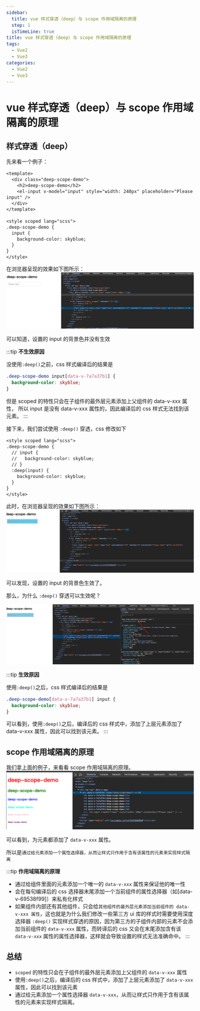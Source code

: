 ```yaml
---
sidebar:
  title: vue 样式穿透（deep）与 scope 作用域隔离的原理
  step: 1
  isTimeLine: true
title: vue 样式穿透（deep）与 scope 作用域隔离的原理
tags:
  - Vue2
  - Vue3
categories:
  - Vue2
  - Vue3
---
```


# vue 样式穿透（deep）与 scope 作用域隔离的原理

## 样式穿透（deep）

先来看一个例子：

```vue
<template>
  <div class="deep-scope-demo">
    <h2>deep-scope-demo</h2>
    <el-input v-model="input" style="width: 240px" placeholder="Please input" />
  </div>
</template>

<style scoped lang="scss">
.deep-scope-demo {
  input {
    background-color: skyblue;
  }
}
</style>
```

在浏览器呈现的效果如下图所示：
<img src="./assets/deep-example.png" alt="deep-example" />

可以知道，设置的 input 的背景色并没有生效

:::tip
**不生效原因**

没使用`:deep()`之前，css 样式编译后的结果是

```css
.deep-scope-demo input[data-v-7a7a37b1] {
  background-color: skyblue;
}
```

但是 scoped 的特性只会在子组件的最外层元素添加上父组件的 data-v-xxx 属性， 所以 input 是没有 data-v-xxx 属性的，因此编译后的 css 样式无法找到该元素。
:::

接下来，我们尝试使用 `:deep()` 穿透，css 修改如下

```vue
<style scoped lang="scss">
.deep-scope-demo {
  // input {
  //   background-color: skyblue;
  // }
  :deep(input) {
    background-color: skyblue;
  }
}
</style>
```

此时，在浏览器呈现的效果如下图所示：
<img src="./assets/deep-example2.png" alt="deep-example" />

可以发现，设置的 input 的背景色生效了。

那么，为什么 `:deep()` 穿透可以生效呢？

<img src="./assets/deep-example3.png" alt="deep-example" />

:::tip
**生效原因**

使用`:deep()`之后，css 样式编译后的结果是

```css
.deep-scope-demo[data-v-7a7a37b1] input {
  background-color: skyblue;
}
```

可以看到，使用`:deep()`之后，编译后的 css 样式中，添加了上层元素添加了 data-v-xxx 属性，因此可以找到该元素。
:::

## scope 作用域隔离的原理

我们拿上面的例子，来看看 scope 作用域隔离的原理。
<img src="./assets/scope-example.png" alt="deep-example" />

可以看到，为元素都添加了 `data-v-xxx` 属性。

所以是`通过给元素添加一个属性选择器，从而让样式只作用于含有该属性的元素来实现样式隔离`

:::tip
**作用域隔离的原理**

- 通过给组件里面的元素添加一个唯一的 `data-v-xxx` 属性来保证他的唯一性
- 会在每句编译后的 css 选择器末尾添加一个当前组件的属性选择器（如[data-v-69538f99]）来私有化样式
- 如果组件内部还有其他组件，只会给`其他组件的最外层元素添加当前组件的 data-v-xxx 属性`，这也就是为什么我们修改一些第三方 ui 库的样式时需要使用深度选择器 `:deep()` 实现样式穿透的原因，因为第三方的子组件内部的元素不会添加当前组件的 `data-v-xxx` 属性，而转译后的 css 又会在末尾添加含有该 `data-v-xxx` 属性的属性选择器，这样就会导致设置的样式无法准确命中。
  :::

## 总结

- `scoped` 的特性只会在子组件的最外层元素添加上父组件的 `data-v-xxx` 属性
- 使用`:deep()`之后，编译后的 css 样式中，添加了上层元素添加了 `data-v-xxx` 属性，因此可以找到该元素
- 通过给元素添加一个属性选择器 `data-v-xxx`，从而让样式只作用于含有该属性的元素来实现样式隔离。